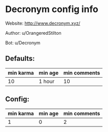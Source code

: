 # Decronym config info

Website: http://www.decronym.xyz/

Author: u/OrangeredStilton

Bot: u/Decronym

## Defaults: 

| min karma | min age | min comments |
|---|---|---|
| 10 | 1 hour | 10 |

## Config:

| min karma | min age | min comments |
|---|---|---|
| 1 | 0 | 2 |
